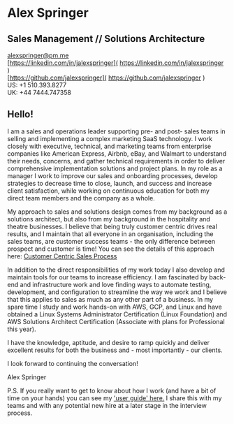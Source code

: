 <html xmlns="http://www.w3.org/1999/xhtml">
<head>
  <meta http-equiv="Content-Type" content="text/html; charset=utf-8" />
  <meta http-equiv="Content-Style-Type" content="text/css" />
  <title>Alex Springer - Sales and Solutions</title>
  <style type="text/css">code{white-space: pre;}</style>
  <link rel="stylesheet" href="resume-css-stylesheet.css" type="text/css" />
</head>
<body>

# Alex Springer
## Sales Management // Solutions Architecture
[alexspringer@pm.me]( mailto:alexspringer@pm.me )  
[https://linkedin.com/in/jalexspringer]( https://linkedin.com/in/jalexspringer )  
[https://github.com/jalexspringer]( https://github.com/jalexspringer )  
US: +1 510.393.8277  
UK: +44 7444.747358

## Hello!

I am a sales and operations leader supporting pre- and post- sales teams in selling and implementing a complex marketing SaaS technology. I work closely with executive, technical, and marketing teams from enterprise companies like American Express, Airbnb, eBay, and Walmart to understand their needs, concerns, and gather technical requirements in order to deliver comprehensive implementation solutions and project plans. In my role as a manager I work to improve our sales and onboarding processes, develop strategies to decrease time to close, launch, and success and increase client satisfaction, while working on continuous education for both my direct team members and the company as a whole. 

My approach to sales and solutions design comes from my background as a solutions architect, but also from my background in the hospitality and theatre businesses. I believe that being truly customer centric drives real results, and I maintain that all everyone in an organisation, including the sales teams, are customer success teams - the only difference between prospect and customer is time! You can see the details of this approach here: [Customer Centric Sales Process](https://jalexspringer.github.io/cc_sales.html)

In addition to the direct responsibilities of my work today I also develop and maintain tools for our teams to increase efficiency. I am fascinated by back-end and infrastructure work and love finding ways to automate testing, development, and configuration to streamline the way we work and I believe that this applies to sales as much as any other part of a business. In my spare time I study and work hands-on with AWS, GCP, and Linux and have obtained a Linux Systems Administrator Certification (Linux Foundation) and AWS Solutions Architect Certification (Associate with plans for Professional this year).

I have the knowledge, aptitude, and desire to ramp quickly and deliver excellent results for both the business and - most importantly - our clients. 

I look forward to continuing the conversation! 

Alex Springer


P.S. If you really want to get to know about how I work (and have a bit of time on your hands) you can see my ['user guide' here.](https://jalexspringer.github.io/user_guide.html) I share this with my teams and with any potential new hire at a later stage in the interview process.
